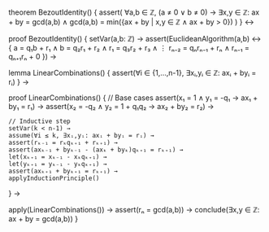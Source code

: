 theorem BezoutIdentity() {
  assert(
    ∀a,b ∈ ℤ, (a ≠ 0 ∨ b ≠ 0) →
    ∃x,y ∈ ℤ: ax + by = gcd(a,b) ∧
    gcd(a,b) = min({ax + by | x,y ∈ ℤ ∧ ax + by > 0})
  )
} ↔

proof BezoutIdentity() {
  setVar(a,b: ℤ) →
  assert(EuclideanAlgorithm(a,b) ↔ {
    a = q₁b + r₁ ∧
    b = q₂r₁ + r₂ ∧
    r₁ = q₃r₂ + r₃ ∧
    ⋮
    rₙ₋₂ = qₙrₙ₋₁ + rₙ ∧
    rₙ₋₁ = qₙ₊₁rₙ + 0
  }) →

  lemma LinearCombinations() {
    assert(∀i ∈ {1,...,n-1}, ∃xᵢ,yᵢ ∈ ℤ: axᵢ + byᵢ = rᵢ)
  } →

  proof LinearCombinations() {
    // Base cases
    assert(x₁ = 1 ∧ y₁ = -q₁ → ax₁ + by₁ = r₁) →
    assert(x₂ = -q₂ ∧ y₂ = 1 + q₁q₂ → ax₂ + by₂ = r₂) →
    
    // Inductive step
    setVar(k < n-1) →
    assume(∀i ≤ k, ∃xᵢ,yᵢ: axᵢ + byᵢ = rᵢ) →
    assert(rₖ₋₁ = rₖqₖ₊₁ + rₖ₊₁) →
    assert(axₖ₋₁ + byₖ₋₁ - (axₖ + byₖ)qₖ₊₁ = rₖ₊₁) →
    let(xₖ₊₁ = xₖ₋₁ - xₖqₖ₊₁) →
    let(yₖ₊₁ = yₖ₋₁ - yₖqₖ₊₁) →
    assert(axₖ₊₁ + byₖ₊₁ = rₖ₊₁) →
    applyInductionPrinciple()
  } →

  apply(LinearCombinations()) →
  assert(rₙ = gcd(a,b)) →
  conclude(∃x,y ∈ ℤ: ax + by = gcd(a,b))
}